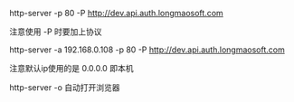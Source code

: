 

http-server -p 80 -P http://dev.api.auth.longmaosoft.com

注意使用 -P 时要加上协议





http-server -a 192.168.0.108  -p 80 -P http://dev.api.auth.longmaosoft.com

注意默认ip使用的是 0.0.0.0 即本机



http-server -o 自动打开浏览器